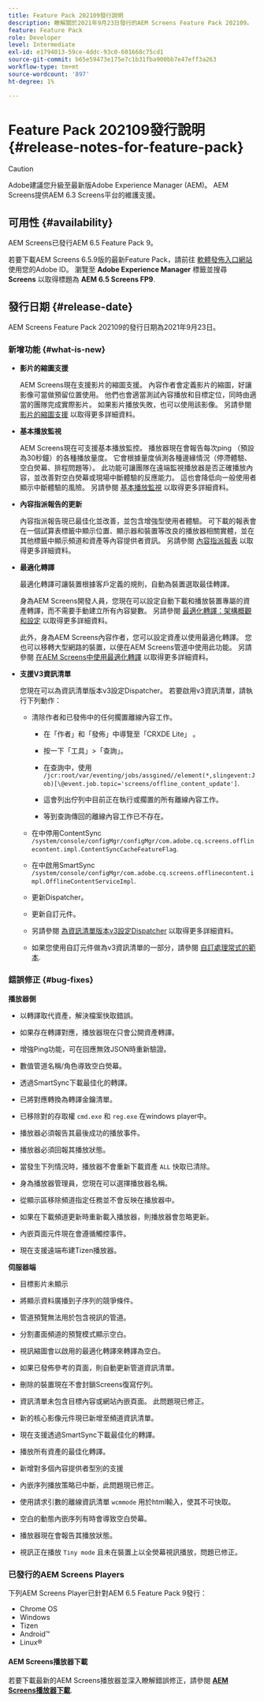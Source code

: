 ```yaml
---
title: Feature Pack 202109發行說明
description: 瞭解關於2021年9月23日發行的AEM Screens Feature Pack 202109。
feature: Feature Pack
role: Developer
level: Intermediate
exl-id: e1794013-59ce-4ddc-93c0-601668c75cd1
source-git-commit: b65e59473e175e7c1b31fba900bb7e47eff3a263
workflow-type: tm+mt
source-wordcount: '897'
ht-degree: 1%

---
```


# Feature Pack 202109發行說明 {#release-notes-for-feature-pack}

>[!CAUTION]
>Adobe建議您升級至最新版Adobe Experience Manager (AEM)。 AEM Screens提供AEM 6.3 Screens平台的維護支援。

## 可用性 {#availability}

AEM Screens已發行AEM 6.5 Feature Pack 9。

若要下載AEM Screens 6.5.9版的最新Feature Pack，請前往 [軟體發佈入口網站](https://experience.adobe.com/#/downloads/content/software-distribution/en/aem.html) 使用您的Adobe ID。 瀏覽至 **Adobe Experience Manager** 標籤並搜尋 **Screens** 以取得標題為 **AEM 6.5 Screens FP9**.

## 發行日期 {#release-date}

AEM Screens Feature Pack 202109的發行日期為2021年9月23日。

### 新增功能 {#what-is-new}

* **影片的縮圖支援**

  AEM Screens現在支援影片的縮圖支援。 內容作者會定義影片的縮圖，好讓影像可當做預留位置使用。 他們也會適當測試內容播放和目標定位，同時由適當的團隊完成實際影片。 如果影片播放失敗，也可以使用該影像。
另請參閱 [影片的縮圖支援](/help/user-guide/thumbnail-support.md) 以取得更多詳細資料。

* **基本播放監視**

  AEM Screens現在可支援基本播放監控。 播放器現在會報告每次ping （預設為30秒鐘）的各種播放量度。 它會根據量度偵測各種邊緣情況（停滯體驗、空白熒幕、排程問題等）。 此功能可讓團隊在遠端監視播放器是否正確播放內容，並改善對空白熒幕或現場中斷體驗的反應能力。 這也會降低向一般使用者顯示中斷體驗的風險。
另請參閱 [基本播放監視](https://experienceleague.adobe.com/en/docs/experience-manager-screens/user-guide/administering/installing-screens-player#playback-monitoring) 以取得更多詳細資料。

* **內容指派報告的更新**

  內容指派報告現已最佳化並改善，並包含增強型使用者體驗。 可下載的報表會在一個試算表標籤中顯示位置、顯示器和裝置等改良的播放器相關實體，並在其他標籤中顯示頻道和資產等內容提供者資訊。
另請參閱 [內容指派報表](/help/user-guide/content-assignment-report.md) 以取得更多詳細資料。

* **最適化轉譯**

  最適化轉譯可讓裝置根據客戶定義的規則，自動為裝置選取最佳轉譯。

  身為AEM Screens開發人員，您現在可以設定自動下載和播放裝置專屬的資產轉譯，而不需要手動建立所有內容變數。 另請參閱 [最適化轉譯：架構概觀和設定](/help/user-guide/adaptive-renditions.md) 以取得更多詳細資料。

  此外，身為AEM Screens內容作者，您可以設定資產以使用最適化轉譯。 您也可以移轉大型網路的裝置，以便在AEM Screens管道中使用此功能。 另請參閱 [在AEM Screens中使用最適化轉譯](/help/user-guide/using-adaptive-renditions.md) 以取得更多詳細資料。

* **支援V3資訊清單**

  您現在可以為資訊清單版本v3設定Dispatcher。 若要啟用v3資訊清單，請執行下列動作：

   * 清除作者和已發佈中的任何擱置離線內容工作。

      * 在「作者」和「發佈」中導覽至「CRXDE Lite」 。

      * 按一下「工具」>「查詢」。

      * 在查詢中，使用 `/jcr:root/var/eventing/jobs/assgined//element(*,slingevent:Job)[\@event.job.topic='screens/offline_content_update']`.

      * 這會列出佇列中目前正在執行或擱置的所有離線內容工作。

      * 等到查詢傳回的離線內容工作已不存在。

   * 在中停用ContentSync `/system/console/configMgr/configMgr/com.adobe.cq.screens.offlinecontent.impl.ContentSyncCacheFeatureFlag`.

   * 在中啟用SmartSync `/system/console/configMgr/com.adobe.cq.screens.offlinecontent.impl.OfflineContentServiceImpl`.

   * 更新Dispatcher。

   * 更新自訂元件。


   * 另請參閱 [為資訊清單版本v3設定Dispatcher](https://experienceleague.adobe.com/en/docs/experience-manager-screens/user-guide/administering/dispatcher-configurations-aem-screens#configuring-dispatcherv3) 以取得更多詳細資料。
   * 如果您使用自訂元件做為v3資訊清單的一部分，請參閱 [自訂處理常式的範本](https://experienceleague.adobe.com/en/docs/experience-manager-screens/user-guide/developing/developing-custom-component-tutorial-develop#custom-handlers).


### 錯誤修正 {#bug-fixes}

**播放器側**

* 以轉譯取代資產，解決檔案快取錯誤。

* 如果存在轉譯對應，播放器現在只會公開資產轉譯。

* 增強Ping功能，可在回應無效JSON時重新驗證。

* 數值管道名稱/角色導致空白熒幕。

* 透過SmartSync下載最佳化的轉譯。

* 已將對應轉換為轉譯金鑰清單。

* 已移除對的存取權 `cmd.exe` 和 `reg.exe` 在windows player中。

* 播放器必須報告其最後成功的播放事件。

* 播放器必須回報其播放狀態。

* 當發生下列情況時，播放器不會重新下載資產 `ALL` 快取已清除。

* 身為播放器管理員，您現在可以選擇播放器名稱。

* 從顯示區移除頻道指定任務並不會反映在播放器中。

* 如果在下載頻道更新時重新載入播放器，則播放器會忽略更新。

* 內嵌頁面元件現在會遵循觸控事件。

* 現在支援遠端布建Tizen播放器。

**伺服器端**

* 目標影片未顯示
* 將顯示資料廣播到子序列的競爭條件。

* 管道預覽無法用於包含視訊的管道。

* 分割畫面頻道的預覽模式顯示空白。

* 視訊縮圖會以啟用的最適化轉譯來轉譯為空白。

* 如果已發佈參考的頁面，則自動更新管道資訊清單。

* 刪除的裝置現在不會封鎖Screens復寫佇列。

* 資訊清單未包含目標內容或網站內嵌頁面。 此問題現已修正。

* 新的核心影像元件現已新增至頻道資訊清單。

* 現在支援透過SmartSync下載最佳化的轉譯。

* 播放所有資產的最佳化轉譯。

* 新增對多個內容提供者型別的支援

* 內嵌序列播放策略已中斷，此問題現已修正。

* 使用請求引數的離線資訊清單 `wcmmode` 用於html輸入，使其不可快取。

* 空白的動態內嵌序列有時會導致空白熒幕。

* 播放器現在會報告其播放狀態。

* 視訊正在播放 `Tiny mode` 且未在裝置上以全熒幕視訊播放，問題已修正。

### 已發行的AEM Screens Players

下列AEM Screens Player已針對AEM 6.5 Feature Pack 9發行：

* Chrome OS
* Windows
* Tizen
* Android™
* Linux®

#### AEM Screens播放器下載

若要下載最新的AEM Screens播放器並深入瞭解錯誤修正，請參閱 **[AEM Screens播放器下載](https://download.macromedia.com/screens/index.html)**.
